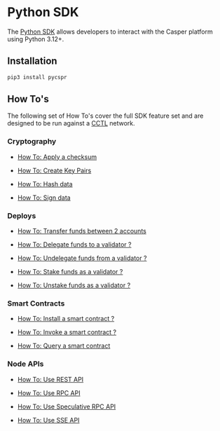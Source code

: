 # Python SDK

The [Python SDK](https://github.com/casper-network/casper-python-sdk) allows developers to interact with the Casper platform using Python 3.12+.

## Installation

```bash
pip3 install pycspr
```

## How To's

The following set of How To's cover the full SDK feature set and are designed to be run against a [CCTL](https://github.com/casper-network/cctl) network.

### Cryptography

* [How To: Apply a checksum](https://github.com/casper-network/casper-python-sdk/blob/main/how_tos/crypto/how_to_apply_a_checksum.py)

* [How To: Create Key Pairs](https://github.com/casper-network/casper-python-sdk/blob/main/how_tos/crypto/how_to_create_key_pairs.py)

* [How To: Hash data](https://github.com/casper-network/casper-python-sdk/blob/main/how_tos/crypto/how_to_hash_data.py)

* [How To: Sign data](https://github.com/casper-network/casper-python-sdk/blob/main/how_tos/crypto/how_to_sign_data.py)

### Deploys

* [How To: Transfer funds between 2 accounts](https://github.com/casper-network/casper-python-sdk/blob/main/how_tos/deploys/how_to_transfer.py)

* [How To: Delegate funds to a validator ?](https://github.com/casper-network/casper-python-sdk/blob/main/how_tos/deploys/how_to_delegate.py)

* [How To: Undelegate funds from a validator ?](https://github.com/casper-network/casper-python-sdk/blob/main/how_tos/deploys/how_to_undelegate.py)

* [How To: Stake funds as a validator ?](https://github.com/casper-network/casper-python-sdk/blob/main/how_tos/deploys/how_to_stake.py)

* [How To: Unstake funds as a validator ?](https://github.com/casper-network/casper-python-sdk/blob/main/how_tos/deploys/how_to_unstake.py)

### Smart Contracts

* [How To: Install a smart contract ?](https://github.com/casper-network/casper-python-sdk/blob/main/how_tos/smart_contracts/how_to_install.py)

* [How To: Invoke a smart contract ?](https://github.com/casper-network/casper-python-sdk/blob/main/how_tos/smart_contracts/how_to_invoke.py)

* [How To: Query a smart contract](https://github.com/casper-network/casper-python-sdk/blob/main/how_tos/smart_contracts/how_to_query.py)

### Node APIs

* [How To: Use REST API](https://github.com/casper-network/casper-python-sdk/blob/main/how_tos/node_apis/how_to_use_rest_client.py)

* [How To: Use RPC API](https://github.com/casper-network/casper-python-sdk/blob/main/how_tos/node_apis/how_to_use_rpc_client.py)

* [How To: Use Speculative RPC API](https://github.com/casper-network/casper-python-sdk/blob/main/how_tos/node_apis/how_to_use_speculative_rpc_client.py)

* [How To: Use SSE API](https://github.com/casper-network/casper-python-sdk/blob/main/how_tos/node_apis/how_to_use_sse_client.py)
